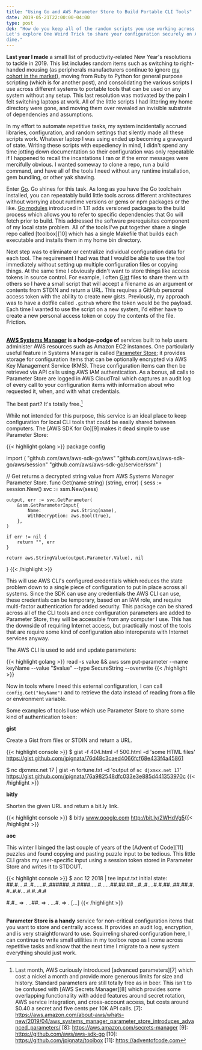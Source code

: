 ```yaml
---
title: "Using Go and AWS Parameter Store to Build Portable CLI Tools"
date: 2019-05-21T22:00:00-04:00
type: post
dek: "How do you keep all of the random scripts you use working across systems?
Let's explore One Weird Trick to share your configuration securely on AWS's
dime."
---
```


**Last year I made** a small list of productivity-related New Year's resolutions
to tackle in 2019. This list includes random items such as switching to
right-handed mousing (as peripherals manufacturers continue to ignore [my cohort
in the market][0]), moving from Ruby to Python for general purpose scripting
(which is for another post), and consolidating the various scripts I use across
different systems to portable tools that can be used on any system without any
setup. This last resolution was motivated by the pain I felt switching laptops
at work. All of the little scripts I had littering my home directory were gone,
and moving them over revealed an invisible substrate of dependencies and
assumptions.

In my effort to automate repetitive tasks, my system incidentally accrued
libraries, configuration, and random settings that silently made all these
scripts work.  Whatever laptop I was using ended up becoming a graveyard of
state. Writing these scripts with expediency in mind, I didn't spend any time
jotting down documentation so their configuration was only repeatable if I
happened to recall the incantations I ran or if the error messages were 
mercifully obvious. I wanted someway to clone a repo, run a build command, and
have all of the tools I need without any runtime installation, gem bundling, or
other yak shaving.

Enter [Go][1]. Go shines for this task. As long as you have the Go toolchain
installed, you can repeatably build little tools across different architectures
without worrying about runtime versions or gems or npm packages or the like. [Go
modules][2] introduced in 1.11 adds versioned packages to the build process
which allows you to refer to specific dependencies that Go will fetch prior to
build. This addressed the software prerequisites component of my local state
problem. All of the tools I've put together share a single repo called
[toolbox][10] which has a single Makefile that builds each executable and
installs them in my home bin directory.

Next step was to eliminate or centralize individual configuration data for each
tool. The requirement I had was that I would be able to use the tool
immediately without setting up multiple configuration files or copying things.
At the same time I obviously didn't want to store things like access tokens in
source control. For example, I often [Gist][3] files to share them with others
so I have a small script that will accept a filename as an argument or contents
from STDIN and return a URL. This requires a GitHub personal access token with
the ability to create new gists. Previously, my approach was to have a dotfile
called `.github` where the token would be the payload. Each time I wanted to use
the script on a new system, I'd either have to create a new personal access
token or copy the contents of the file. Friction.

\
**[AWS Systems Manager][4] is a hodge-podge of** services built to help users
administer AWS resources such as Amazon EC2 instances. One particularly useful
feature in Systems Manager is called [Parameter Store][5]; it provides storage
for configuration items that can be optionally encrypted via AWS Key Management
Service (KMS). These configuration items can then be retrieved via API calls
using AWS IAM authentication. As a bonus, all calls to Parameter Store are
logged in AWS CloudTrail which captures an audit log of every call to your
configuration items with information about who requested it, when, and with what
credentials.

The best part? It's totally free.[^6]

While not intended for this purpose, this service is an ideal place to keep
configuration for local CLI tools that could be easily shared between computers.
The [AWS SDK for Go][9] makes it dead simple to use Parameter Store:

{{< highlight golang >}}
package config

import (
	"github.com/aws/aws-sdk-go/aws"
	"github.com/aws/aws-sdk-go/aws/session"
	"github.com/aws/aws-sdk-go/service/ssm"
)

// Get returns a decrypted string value from AWS Systems Manager Parameter Store.
func Get(name string) (string, error) {
	sess := session.New()
	svc := ssm.New(sess)

	output, err := svc.GetParameter(
		&ssm.GetParameterInput{
			Name:           aws.String(name),
			WithDecryption: aws.Bool(true),
		},
	)

	if err != nil {
		return "", err
	}

	return aws.StringValue(output.Parameter.Value), nil
}
{{< /highlight >}}

This will use AWS CLI's configured credentials which reduces the state problem
down to a single piece of configuration to put in place across all systems.
Since the SDK can use any credentials the AWS CLI can use, these credentials can
be temporary, based on an IAM role, and require multi-factor authentication for
added security. This package can be shared across all of the CLI tools and once
configuration parameters are added to Parameter Store, they will be accessible
from any computer I use. This has the downside of requiring Internet access, but
practically most of the tools that are require some kind of configuration also
interoperate with Internet services anyway.

The AWS CLI is used to add and update parameters:

{{< highlight golang >}}
read -s value && aws ssm put-parameter --name keyName --value "$value" --type SecureString --overwrite
{{< /highlight >}}

Now in tools where I need this external configuration, I can call
`config.Get("keyName")` and to retrieve the data instead of reading from a file
or environment variable.

Some examples of tools I use which use Parameter Store to share some kind of
authentication token:

**gist**

Create a Gist from files or STDIN and return a URL.
 
{{< highlight console >}}
$ gist -f 404.html -f 500.html -d 'some HTML files'
https://gist.github.com/jpignata/76d48c3caed4066fcf68e433f4a45861

$ nc djxmmx.net 17 | gist -n fortune.txt -d 'output of `nc djxmxx.net 17`'
https://gist.github.com/jpignata/76a982548dfc033e3e885d441353970c
{{< /highlight >}}

**bitly**

Shorten the given URL and return a bit.ly link.

{{< highlight console >}}
$ bitly www.google.com
http://bit.ly/2WHdVg5{{< /highlight >}}

**aoc**

This winter I binged the last couple of years of the [Advent of Code][11]
puzzles and found copying and pasting puzzle input to be tedious. This little
CLI grabs my user-specific input using a session token stored in Parameter
Store and writes it to STDOUT.

{{< highlight console >}}
$ aoc 12 2018 | tee input.txt
initial state: ##.#....#..#......#..######..#.####.....#......##.##.##...#..#....#.#.##..##.##.#.#..#.#....#.#..#.#

#.#.. => .
..##. => .
...#. => .
[...]
{{< /highlight >}}

\
**Parameter Store is a handy** service for non-critical configuration items that
you want to store and centrally access. It provides an audit log, encryption,
and is very straightforward to use. Squirreling shared configuration here, I can
continue to write small utilities in my toolbox repo as I come across repetitive
tasks and know that the next time I migrate to a new system everything should
just work.

[0]: https://simpsons.fandom.com/wiki/The_Leftorium
[1]: https://www.golang.org
[2]: https://github.com/golang/go/wiki/Modules
[3]: https://gist.github.com
[4]: https://aws.amazon.com/systems-manager/
[5]: https://docs.aws.amazon.com/systems-manager/latest/userguide/systems-manager-parameter-store.html
[^6]: Last month, AWS curiously introduced [advanced parameters][7] which cost a nickel a month and provide more generous limits for size and history. Standard parameters are still totally free as in beer. This isn't to be confused with [AWS Secrets Manager][8] which provides some overlapping functionality with added features around secret rotation, AWS service integration, and cross-account access, but costs around $0.40 a secret and five cents per 10K API calls.
[7]: https://aws.amazon.com/about-aws/whats-new/2019/04/aws_systems_manager_parameter_store_introduces_advanced_parameters/
[8]: https://aws.amazon.com/secrets-manager
[9]: https://github.com/aws/aws-sdk-go
[10]: https://github.com/jpignata/toolbox
[11]: https://adventofcode.com
